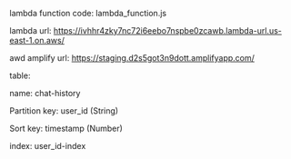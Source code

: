 lambda function code: lambda_function.js

lambda url: https://ivhhr4zky7nc72i6eebo7nspbe0zcawb.lambda-url.us-east-1.on.aws/

awd amplify url: https://staging.d2s5got3n9dott.amplifyapp.com/

table:

name: chat-history

Partition key: user_id (String)

Sort key: timestamp (Number)

index: user_id-index